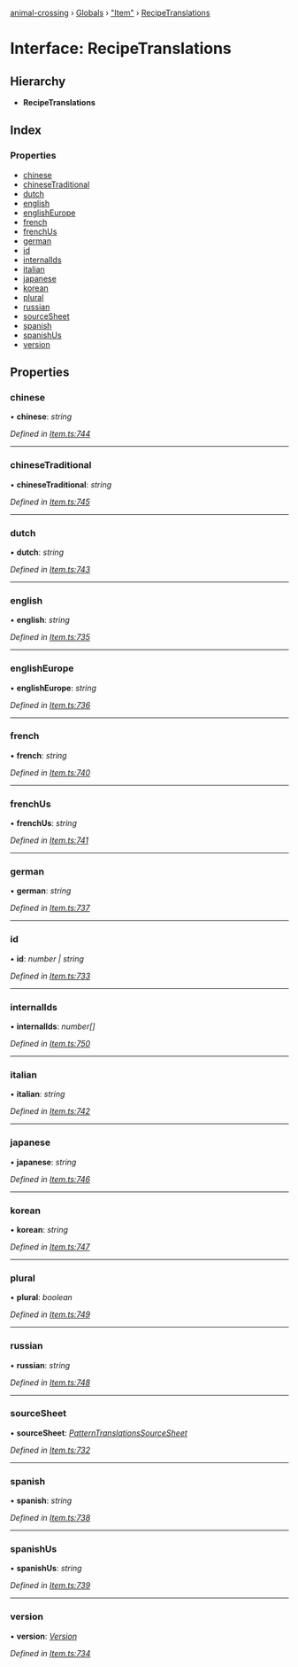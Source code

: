 [animal-crossing](../README.md) › [Globals](../globals.md) › ["Item"](../modules/_item_.md) › [RecipeTranslations](_item_.recipetranslations.md)

# Interface: RecipeTranslations

## Hierarchy

* **RecipeTranslations**

## Index

### Properties

* [chinese](_item_.recipetranslations.md#chinese)
* [chineseTraditional](_item_.recipetranslations.md#chinesetraditional)
* [dutch](_item_.recipetranslations.md#dutch)
* [english](_item_.recipetranslations.md#english)
* [englishEurope](_item_.recipetranslations.md#englisheurope)
* [french](_item_.recipetranslations.md#french)
* [frenchUs](_item_.recipetranslations.md#frenchus)
* [german](_item_.recipetranslations.md#german)
* [id](_item_.recipetranslations.md#id)
* [internalIds](_item_.recipetranslations.md#internalids)
* [italian](_item_.recipetranslations.md#italian)
* [japanese](_item_.recipetranslations.md#japanese)
* [korean](_item_.recipetranslations.md#korean)
* [plural](_item_.recipetranslations.md#plural)
* [russian](_item_.recipetranslations.md#russian)
* [sourceSheet](_item_.recipetranslations.md#sourcesheet)
* [spanish](_item_.recipetranslations.md#spanish)
* [spanishUs](_item_.recipetranslations.md#spanishus)
* [version](_item_.recipetranslations.md#version)

## Properties

###  chinese

• **chinese**: *string*

*Defined in [Item.ts:744](https://github.com/Norviah/animal-crossing/blob/37c048c/module/types/Item.ts#L744)*

___

###  chineseTraditional

• **chineseTraditional**: *string*

*Defined in [Item.ts:745](https://github.com/Norviah/animal-crossing/blob/37c048c/module/types/Item.ts#L745)*

___

###  dutch

• **dutch**: *string*

*Defined in [Item.ts:743](https://github.com/Norviah/animal-crossing/blob/37c048c/module/types/Item.ts#L743)*

___

###  english

• **english**: *string*

*Defined in [Item.ts:735](https://github.com/Norviah/animal-crossing/blob/37c048c/module/types/Item.ts#L735)*

___

###  englishEurope

• **englishEurope**: *string*

*Defined in [Item.ts:736](https://github.com/Norviah/animal-crossing/blob/37c048c/module/types/Item.ts#L736)*

___

###  french

• **french**: *string*

*Defined in [Item.ts:740](https://github.com/Norviah/animal-crossing/blob/37c048c/module/types/Item.ts#L740)*

___

###  frenchUs

• **frenchUs**: *string*

*Defined in [Item.ts:741](https://github.com/Norviah/animal-crossing/blob/37c048c/module/types/Item.ts#L741)*

___

###  german

• **german**: *string*

*Defined in [Item.ts:737](https://github.com/Norviah/animal-crossing/blob/37c048c/module/types/Item.ts#L737)*

___

###  id

• **id**: *number | string*

*Defined in [Item.ts:733](https://github.com/Norviah/animal-crossing/blob/37c048c/module/types/Item.ts#L733)*

___

###  internalIds

• **internalIds**: *number[]*

*Defined in [Item.ts:750](https://github.com/Norviah/animal-crossing/blob/37c048c/module/types/Item.ts#L750)*

___

###  italian

• **italian**: *string*

*Defined in [Item.ts:742](https://github.com/Norviah/animal-crossing/blob/37c048c/module/types/Item.ts#L742)*

___

###  japanese

• **japanese**: *string*

*Defined in [Item.ts:746](https://github.com/Norviah/animal-crossing/blob/37c048c/module/types/Item.ts#L746)*

___

###  korean

• **korean**: *string*

*Defined in [Item.ts:747](https://github.com/Norviah/animal-crossing/blob/37c048c/module/types/Item.ts#L747)*

___

###  plural

• **plural**: *boolean*

*Defined in [Item.ts:749](https://github.com/Norviah/animal-crossing/blob/37c048c/module/types/Item.ts#L749)*

___

###  russian

• **russian**: *string*

*Defined in [Item.ts:748](https://github.com/Norviah/animal-crossing/blob/37c048c/module/types/Item.ts#L748)*

___

###  sourceSheet

• **sourceSheet**: *[PatternTranslationsSourceSheet](../enums/_item_.patterntranslationssourcesheet.md)*

*Defined in [Item.ts:732](https://github.com/Norviah/animal-crossing/blob/37c048c/module/types/Item.ts#L732)*

___

###  spanish

• **spanish**: *string*

*Defined in [Item.ts:738](https://github.com/Norviah/animal-crossing/blob/37c048c/module/types/Item.ts#L738)*

___

###  spanishUs

• **spanishUs**: *string*

*Defined in [Item.ts:739](https://github.com/Norviah/animal-crossing/blob/37c048c/module/types/Item.ts#L739)*

___

###  version

• **version**: *[Version](../enums/_item_.version.md)*

*Defined in [Item.ts:734](https://github.com/Norviah/animal-crossing/blob/37c048c/module/types/Item.ts#L734)*
